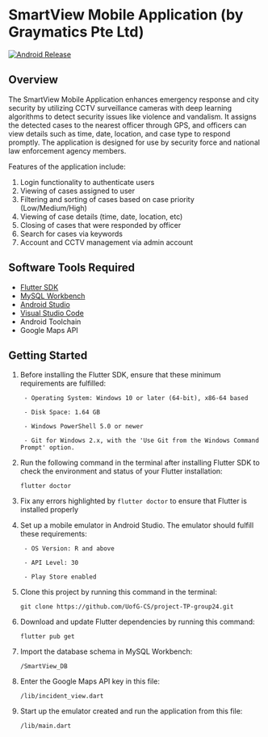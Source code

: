# SmartView Mobile Application (by Graymatics Pte Ltd)


[![Android Release](https://play.google.com/store/apps/details?id=com.graymatics.smartview)](https://play.google.com/store/apps/details?id=com.graymatics.smartview)

## Overview

The SmartView Mobile Application enhances emergency response and city security by utilizing CCTV surveillance cameras with deep learning algorithms to detect security issues like violence and vandalism. It assigns the detected cases to the nearest officer through GPS, and officers can view details such as time, date, location, and case type to respond promptly. The application is designed for use by security force and national law enforcement agency members.

Features of the application include:
1. Login functionality to authenticate users
2. Viewing of cases assigned to user
3. Filtering and sorting of cases based on case priority (Low/Medium/High)
4. Viewing of case details (time, date, location, etc)
5. Closing of cases that were responded by officer
6. Search for cases via keywords
7. Account and CCTV management via admin account

## Software Tools Required

- [Flutter SDK](https://docs.flutter.dev/get-started/install)
- [MySQL Workbench](https://dev.mysql.com/downloads/workbench/)
- [Android Studio](https://developer.android.com/studio)
- [Visual Studio Code](https://code.visualstudio.com/download)
- Android Toolchain
- Google Maps API


## Getting Started

1. Before installing the Flutter SDK, ensure that these minimum requirements are fulfilled:

		- Operating System: Windows 10 or later (64-bit), x86-64 based

		- Disk Space: 1.64 GB

		- Windows PowerShell 5.0 or newer

		- Git for Windows 2.x, with the 'Use Git from the Windows Command Prompt' option.

2. Run the following command in the terminal after installing Flutter SDK to check the environment and status of your Flutter installation:

	```
	flutter doctor
	```

3. Fix any errors highlighted by `flutter doctor` to ensure that Flutter is installed properly

4. Set up a mobile emulator in Android Studio. The emulator should fulfill these requirements:

		- OS Version: R and above

		- API Level: 30

		- Play Store enabled

5. Clone this project by running this command in the terminal:
	```
	git clone https://github.com/UofG-CS/project-TP-group24.git
	```
	
6. Download and update Flutter dependencies by running this command:
	```
	flutter pub get
	```

7. Import the database schema in MySQL Workbench:

	```
	/SmartView_DB
	```

8. Enter the Google Maps API key in this file:
	```
	/lib/incident_view.dart
	```
	
9. Start up the emulator created and run the application from this file:
	```
	/lib/main.dart
	```
